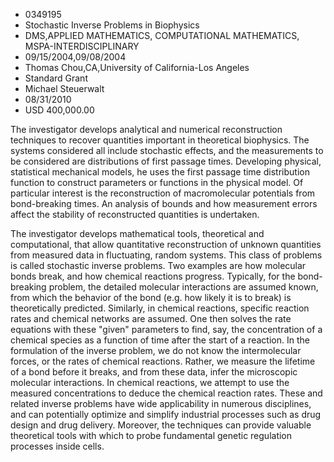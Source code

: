 
* 0349195
* Stochastic Inverse Problems in Biophysics
* DMS,APPLIED MATHEMATICS, COMPUTATIONAL MATHEMATICS, MSPA-INTERDISCIPLINARY
* 09/15/2004,09/08/2004
* Thomas Chou,CA,University of California-Los Angeles
* Standard Grant
* Michael Steuerwalt
* 08/31/2010
* USD 400,000.00

The investigator develops analytical and numerical reconstruction techniques to
recover quantities important in theoretical biophysics. The systems considered
all include stochastic effects, and the measurements to be considered are
distributions of first passage times. Developing physical, statistical
mechanical models, he uses the first passage time distribution function to
construct parameters or functions in the physical model. Of particular interest
is the reconstruction of macromolecular potentials from bond-breaking times. An
analysis of bounds and how measurement errors affect the stability of
reconstructed quantities is undertaken.

The investigator develops mathematical tools, theoretical and computational,
that allow quantitative reconstruction of unknown quantities from measured data
in fluctuating, random systems. This class of problems is called stochastic
inverse problems. Two examples are how molecular bonds break, and how chemical
reactions progress. Typically, for the bond-breaking problem, the detailed
molecular interactions are assumed known, from which the behavior of the bond
(e.g. how likely it is to break) is theoretically predicted. Similarly, in
chemical reactions, specific reaction rates and chemical networks are assumed.
One then solves the rate equations with these "given" parameters to find, say,
the concentration of a chemical species as a function of time after the start of
a reaction. In the formulation of the inverse problem, we do not know the
intermolecular forces, or the rates of chemical reactions. Rather, we measure
the lifetime of a bond before it breaks, and from these data, infer the
microscopic molecular interactions. In chemical reactions, we attempt to use the
measured concentrations to deduce the chemical reaction rates. These and related
inverse problems have wide applicability in numerous disciplines, and can
potentially optimize and simplify industrial processes such as drug design and
drug delivery. Moreover, the techniques can provide valuable theoretical tools
with which to probe fundamental genetic regulation processes inside cells.
